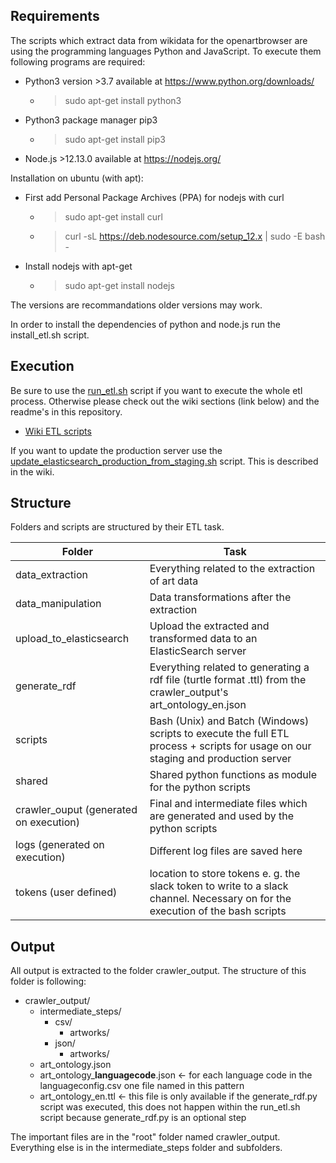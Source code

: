 ## Requirements

The scripts which extract data from wikidata for the openartbrowser are using the programming languages Python and JavaScript.
To execute them following programs are required:

- Python3 version >3.7 available at https://www.python.org/downloads/
  - > sudo apt-get install python3
- Python3 package manager pip3
  - > sudo apt-get install pip3
- Node.js >12.13.0 available at https://nodejs.org/

Installation on ubuntu (with apt):

- First add Personal Package Archives (PPA) for nodejs with curl
  - > sudo apt-get install curl
  - > curl -sL https://deb.nodesource.com/setup_12.x | sudo -E bash -
- Install nodejs with apt-get
  - > sudo apt-get install nodejs

The versions are recommandations older versions may work.

In order to install the dependencies of python and node.js run the install_etl.sh script.

## Execution

Be sure to use the [run_etl.sh](https://github.com/hochschule-darmstadt/openartbrowser/wiki/System-architecture#run_etlsh) script if you want to execute the whole etl process. Otherwise please check out the wiki sections (link below) and the readme's in this repository.

- [Wiki ETL scripts](https://github.com/hochschule-darmstadt/openartbrowser/wiki/System-architecture#etl-scripts)

If you want to update the production server use the [update_elasticsearch_production_from_staging.sh](https://github.com/hochschule-darmstadt/openartbrowser/wiki/System-architecture#update_elasticsearch_production_from_stagingsh) script. This is described in the wiki.

## Structure

Folders and scripts are structured by their ETL task.

| Folder                  | Task                                                                     |
| ----------------------- | ------------------------------------------------------------------------ |
| data_extraction         | Everything related to the extraction of art data                         |
| data_manipulation       | Data transformations after the extraction                                |
| upload_to_elasticsearch | Upload the extracted and transformed data to an ElasticSearch server     |
| generate_rdf            | Everything related to generating a rdf file (turtle format .ttl) from the crawler_output's art_ontology_en.json |
| scripts | Bash (Unix) and Batch (Windows) scripts to execute the full ETL process + scripts for usage on our staging and production server |
| shared | Shared python functions as module for the python scripts |
| crawler_ouput (generated on execution)| Final and intermediate files which are generated and used by the python scripts |
| logs (generated on execution) | Different log files are saved here |
| tokens (user defined) | location to store tokens e. g. the slack token to write to a slack channel. Necessary on for the execution of the bash scripts |

## Output

All output is extracted to the folder crawler_output.
The structure of this folder is following:

- crawler_output/
  - intermediate_steps/
    - csv/
      - artworks/
    - json/
      - artworks/
  - art_ontology.json
  - art_ontology_**languagecode**.json <- for each language code in the languageconfig.csv one file named in this pattern
  - art_ontology_en.ttl <- this file is only available if the generate_rdf.py script was executed, this does not happen within the run_etl.sh script because generate_rdf.py is an optional step

The important files are in the "root" folder named crawler_output.
Everything else is in the intermediate_steps folder and subfolders.
